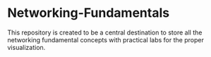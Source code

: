 # Networking-Fundamentals
This repository is created to be a central destination to store all the networking fundamental concepts with practical labs for the proper visualization.
